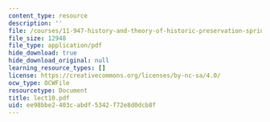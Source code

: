 ```yaml
---
content_type: resource
description: ''
file: /courses/11-947-history-and-theory-of-historic-preservation-spring-2007/ee98bbe2403cabdf5342f72e8d0dcb8f_lect10.pdf
file_size: 12948
file_type: application/pdf
hide_download: true
hide_download_original: null
learning_resource_types: []
license: https://creativecommons.org/licenses/by-nc-sa/4.0/
ocw_type: OCWFile
resourcetype: Document
title: lect10.pdf
uid: ee98bbe2-403c-abdf-5342-f72e8d0dcb8f
---
```

